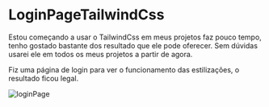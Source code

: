 # LoginPageTailwindCss
Estou começando a usar o TailwindCss em meus projetos faz pouco tempo, tenho gostado bastante dos resultado que ele pode oferecer.
Sem dúvidas usarei ele em todos os meus projetos a partir de agora.

Fiz uma página de login para ver o funcionamento das estilizações, o resultado ficou legal.

![loginPage](https://github.com/jacksonVargas/LoginPageTailwindCss/assets/93093923/29c4e669-bd0c-468d-b975-42d1f2c04a1b)

